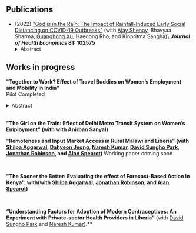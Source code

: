 
<h2> Publications </h2>

- (2022) ["God is in the Rain: The Impact of Rainfall-Induced Early Social Distancing on COVID-19 Outbreaks"](/files/covid_jhe.pdf) (with [Ajay Shenoy](https://people.ucsc.edu/~azshenoy/), Bhavyaa Sharma, [Guanghong Xu](https://guanghongxu.github.io/), Haedong Rho, and Kinpritma Sangha)\\
**_Journal of Health Economics_ 81: 102575**
	<details>
	  <summary>Abstract</summary>
	<div align="justify">
	We measure the benefit to society created by preventing COVID-19 deaths through a marginal increase in early social distancing. We exploit county-level rainfall on the last weekend before statewide lockdown in the early phase of the pandemic. After controlling for historical rainfall, temperature, and state fixed-effects, current rainfall is a plausibly exogenous instrument for social distancing. A one percent decrease in the population leaving home on the weekend before lockdown creates an average of 132 dollars of benefit per county resident within 2 weeks. The impacts of earlier distancing compound over time and mainly arise from lowering the risk of a major outbreak, yielding large but unevenly distributed social benefit.
	</div>
	</details>



<h2> Works in progress </h2>

**"Together to Work? Effect of Travel Buddies on Women’s Employment and Mobility in India"** <br/>
Pilot Completed
<details>
  <summary>Abstract</summary>

  This paper studies whether enabling women to commute to work with other women (“travel buddies”) from their neighborhoods increases their employment. Data and anecdotal evidence suggest that social norms and safety concerns make it impossible for many women to travel alone outside the immediate vicinity of their residence. As part of the pilot study, I conducted a small-scale RCT in partnership with with an apparel factory in India that predominantly employs women. Women in the treatment branch (travel buddy group) were invited in groups to travel to the worksite to participate in walk-ins, while women in the control group were invited individually via door-to-door visits. I also incentivized women to participate in walk-ins by offering two types of one-time travel subsidies. In the first group, I offered to cover the round trip cost to the factory site for the women on the day of the interview. In the second group, I additionally offered to cover the cost of their adult accompaniment (if any). The pilot produces three key findings. Firstly, for the women in the study sample, the show-up rate was 18% (34 of the 184 women showed up at the factory location to participate in the walk-in interviews). This rate is quite encouraging compared to the take-up rates of existing expensive interventions targeted toward women's labor force participation and training programs. . Secondly, regardless of the treatment status, 88% of all women who showed up at the factory did not travel alone. These findings are consistent with my hypothesis that women cannot travel alone. And finally, approximately three times more women from the travel buddy group showed up for interviews than the control group. The control group's mean was 0.09 (9% show-up rate), whereas the mean for the travel buddy group was 0.26 (26% show-up rate). That's equivalent to a 170% increase over the control group. The show-up rates for women in the two subsidy groups were 18% and 20%, respectively. 
</details>
<br/>

**"The Girl on the Train: Effect of Delhi Metro Transit System on Women’s Employment" (with with Anirban Sanyal)**
<br/>


**"Remoteness and Input Market Access in Rural Malawi and Liberia" (with [Shilpa Aggarwal](https://aggarwalshilpa.wixsite.com/home), [Dahyeon Jeong](https://dahyeonjeong.com/), [Naresh Kumar](https://sites.google.com/ucsc.edu/nkumar/),  [David Sungho Park](https://dshpark.com/), [Jonathan Robinson](https://people.ucsc.edu/~jmrtwo/), and [Alan Spearot](https://people.ucsc.edu/~aspearot/))**
Working paper coming soon

<br/>

**"The Sooner the Better: Evaluating the effect of Forecast-Based Action in Kenya", with(with [Shilpa Aggarwal](https://aggarwalshilpa.wixsite.com/home), [Jonathan Robinson](https://people.ucsc.edu/~jmrtwo/), and [Alan Spearot](https://people.ucsc.edu/~aspearot/))**

<br/>

**“Understanding Factors for Adoption of Modern Contraceptives: An Experiment with Private-sector Health Providers in Liberia”** (with [David Sungho Park](https://dshpark.com/) and [Naresh Kumar](https://sites.google.com/ucsc.edu/nkumar/)).**
<br/>

